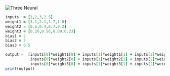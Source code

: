 ![Three Neural](https://dagshub.com/vaasu2002/DeepLearning/raw/cef9ce8090ff467d16406cc28e1a69fe9a8c1eaa/Three%20Neural.PNG)
```ruby
inputs  = [1,2,3,2.5]
weight1 = [3.1,2.1,1.7,1.0]
weight2 = [0.6,0.4,0.7,0.2]
weight3 = [0.26,0.56,0.89,0.23]
bias1 = 2
bias2 = 3
bias3 = 0.5

output =  [inputs[0]*weight1[0] + inputs[1]*weight1[1] + inputs[2]*weight1[2] + inputs[3]*weight1[3] + bias1,
           inputs[0]*weight2[0] + inputs[1]*weight2[1] + inputs[2]*weight2[2] + inputs[3]*weight2[3] + bias2,
           inputs[0]*weight3[0] + inputs[1]*weight3[1] + inputs[2]*weight3[2] + inputs[3]*weight3[3] + bias3]
print(output)
```
